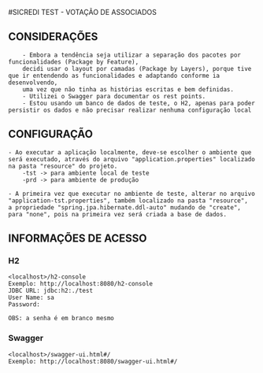#SICREDI TEST - VOTAÇÃO DE ASSOCIADOS

## CONSIDERAÇÕES
		- Embora a tendência seja utilizar a separação dos pacotes por funcionalidades (Package by Feature),
		decidi usar o layout por camadas (Package by Layers), porque tive que ir entendendo as funcionalidades e adaptando conforme ia desenvolvendo, 
		uma vez que não tinha as histórias escritas e bem definidas.
		- Utilizei o Swagger para documentar os rest points.
		- Estou usando um banco de dados de teste, o H2, apenas para poder persistir os dados e não precisar realizar nenhuma configuração local

## CONFIGURAÇÃO

	- Ao executar a aplicação localmente, deve-se escolher o ambiente que será executado, através do arquivo "application.properties" localizado na pasta "resource" do projeto.
		-tst -> para ambiente local de teste
		-prd -> para ambiente de produção
	
	- A primeira vez que executar no ambiente de teste, alterar no arquivo "application-tst.properties", também localizado na pasta "resource", 
	a propriedade "spring.jpa.hibernate.ddl-auto" mudando de "create", para "none", pois na primeira vez será criada a base de dados.


## INFORMAÇÕES DE ACESSO

### H2
	<localhost>/h2-console
	Exemplo: http://localhost:8080/h2-console
	JDBC URL: jdbc:h2:./test
	User Name: sa
	Password:
	
	OBS: a senha é em branco mesmo
	
### Swagger
	<localhost>/swagger-ui.html#/
	Exemplo: http://localhost:8080/swagger-ui.html#/
